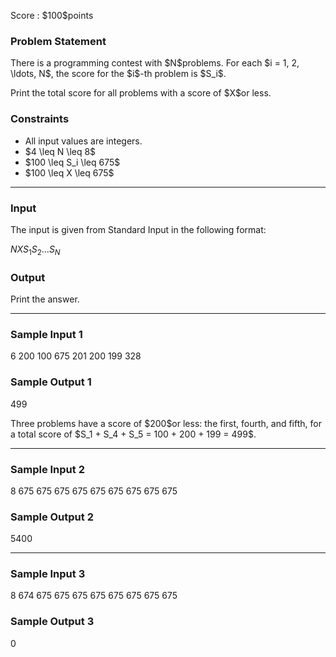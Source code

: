 
<div>

<span>

<span>

<p>
Score : $100$points
</p>

<div>

<section>

### **Problem Statement**

<p>
There is a programming contest with $N$problems. For each $i = 1, 2, \ldots, N$, the score for the $i$-th problem is $S_i$.
</p>

<p>
Print the total score for all problems with a score of $X$or less.
</p>

</section>

</div>

<div>

<section>

### **Constraints**

<ul>

<li>
All input values are integers.
</li>

<li>
$4 \leq N \leq 8$
</li>

<li>
$100 \leq S_i \leq 675$
</li>

<li>
$100 \leq X \leq 675$
</li>

</ul>

</section>

</div>

---

<div>

<div>

<section>

### **Input**

<p>
The input is given from Standard Input in the following format:
</p>

<div>

$N$$X$$S_1$$S_2$$\ldots$$S_N$
</div>

</section>

</div>

<div>

<section>

### **Output**

<p>
Print the answer.
</p>

</section>

</div>

</div>

---

<div>

<section>

### **Sample Input 1**

<div>

6 200
100 675 201 200 199 328

</div>

</section>

</div>

<div>

<section>

### **Sample Output 1**

<div>

499

</div>

<p>
Three problems have a score of $200$or less: the first, fourth, and fifth, for a total score of $S_1 + S_4 + S_5 = 100 + 200 + 199 = 499$.
</p>

</section>

</div>

---

<div>

<section>

### **Sample Input 2**

<div>

8 675
675 675 675 675 675 675 675 675

</div>

</section>

</div>

<div>

<section>

### **Sample Output 2**

<div>

5400

</div>

</section>

</div>

---

<div>

<section>

### **Sample Input 3**

<div>

8 674
675 675 675 675 675 675 675 675

</div>

</section>

</div>

<div>

<section>

### **Sample Output 3**

<div>

0

</div>

</section>

</div>

</span>

</span>

</div>
